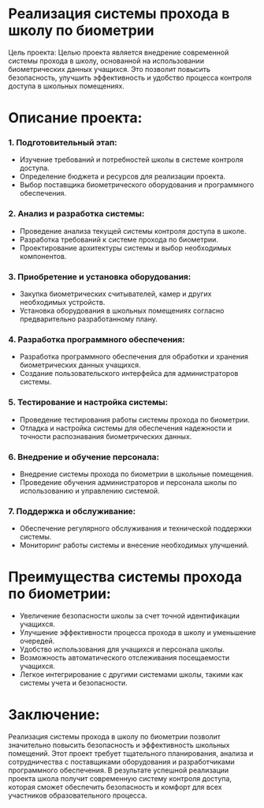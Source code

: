 # Реализация системы прохода в школу по биометрии

Цель проекта:
Целью проекта является внедрение современной системы прохода в школу, основанной на использовании биометрических данных учащихся. Это позволит повысить безопасность, улучшить эффективность и удобство процесса контроля доступа в школьных помещениях.

# Описание проекта:
### 1. Подготовительный этап:
- Изучение требований и потребностей школы в системе контроля доступа.
- Определение бюджета и ресурсов для реализации проекта.
- Выбор поставщика биометрического оборудования и программного обеспечения.

### 2. Анализ и разработка системы:
- Проведение анализа текущей системы контроля доступа в школе.
- Разработка требований к системе прохода по биометрии.
- Проектирование архитектуры системы и выбор необходимых компонентов.

### 3. Приобретение и установка оборудования:
- Закупка биометрических считывателей, камер и других необходимых устройств.
- Установка оборудования в школьных помещениях согласно предварительно разработанному плану.

### 4. Разработка программного обеспечения:
- Разработка программного обеспечения для обработки и хранения биометрических данных учащихся.
- Создание пользовательского интерфейса для администраторов системы.

### 5. Тестирование и настройка системы:
- Проведение тестирования работы системы прохода по биометрии.
- Отладка и настройка системы для обеспечения надежности и точности распознавания биометрических данных.

### 6. Внедрение и обучение персонала:
- Внедрение системы прохода по биометрии в школьные помещения.
- Проведение обучения администраторов и персонала школы по использованию и управлению системой.

### 7. Поддержка и обслуживание:
- Обеспечение регулярного обслуживания и технической поддержки системы.
- Мониторинг работы системы и внесение необходимых улучшений.

# Преимущества системы прохода по биометрии:
- Увеличение безопасности школы за счет точной идентификации учащихся.
- Улучшение эффективности процесса прохода в школу и уменьшение очередей.
- Удобство использования для учащихся и персонала школы.
- Возможность автоматического отслеживания посещаемости учащихся.
- Легкое интегрирование с другими системами школы, такими как системы учета и безопасности.

# Заключение:
Реализация системы прохода в школу по биометрии позволит значительно повысить безопасность и эффективность школьных помещений. Этот проект требует тщательного планирования, анализа и сотрудничества с поставщиками оборудования и разработчиками программного обеспечения. В результате успешной реализации проекта школа получит современную систему контроля доступа, которая сможет обеспечить безопасность и комфорт для всех участников образовательного процесса.